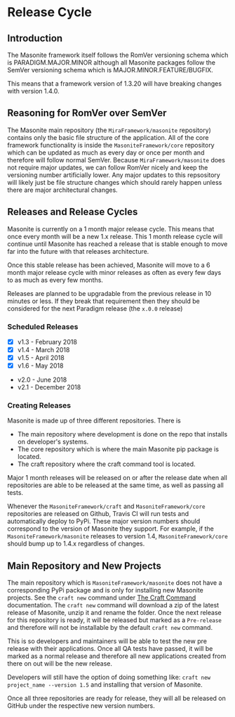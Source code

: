 # Release Cycle

## Introduction

The Masonite framework itself follows the RomVer versioning schema which is PARADIGM.MAJOR.MINOR although all Masonite packages follow the SemVer versioning schema which is MAJOR.MINOR.FEATURE/BUGFIX.

This means that a framework version of 1.3.20 will have breaking changes with version 1.4.0.

## Reasoning for RomVer over SemVer

The Masonite main repository \(the `MiraFramework/masonite` repository\) contains only the basic file structure of the application. All of the core framework functionality is inside the `MasoniteFramework/core` repository which can be updated as much as every day or once per month and therefore will follow normal SemVer. Because `MiraFramework/masonite` does not require major updates, we can follow RomVer nicely and keep the versioning number artificially lower. Any major updates to this repsository will likely just be file structure changes which should rarely happen unless there are major architectural changes.

## Releases and Release Cycles

Masonite is currently on a 1 month major release cycle. This means that once every month will be a new 1.x release. This 1 month release cycle will continue until Masonite has reached a release that is stable enough to move far into the future with that releases architecture.

Once this stable release has been achieved, Masonite will move to a 6 month major release cycle with minor releases as often as every few days to as much as every few months.

Releases are planned to be upgradable from the previous release in 10 minutes or less. If they break that requirement then they should be considered for the next Paradigm release \(the `x.0.0` release\)

### Scheduled Releases

* [x] v1.3 - February 2018
* [x] v1.4 - March 2018
* [x] v1.5 - April 2018
* [x] v1.6 - May 2018
* v2.0 - June 2018
* v2.1 - December 2018

### Creating Releases

Masonite is made up of three different repositories. There is

* The main repository where development is done on the repo that installs on developer's systems.
* The core repository which is where the main Masonite pip package is located.
* The craft repository where the craft command tool is located.

Major 1 month releases will be released on or after the release date when all repositories are able to be released at the same time, as well as passing all tests.

Whenever the `MasoniteFramework/craft` and `MasoniteFramework/core` repositories are released on Github, Travis CI will run tests and automatically deploy to PyPi. These major version numbers should correspond to the version of Masonite they support. For example, if the `MasoniteFramework/masonite` releases to version 1.4, `MasoniteFramework/core` should bump up to 1.4.x regardless of changes.

## Main Repository and New Projects

The main repository which is `MasoniteFramework/masonite` does not have a corresponding PyPi package and is only for installing new Masonite projects. See the `craft new` command under [The Craft Command](https://github.com/MasoniteFramework/docs/tree/ba9d9f8ac3e41d58b9d92d951f92c898fb16a2a4/the-craft-command.md) documentation. The `craft new` command will download a zip of the latest release of Masonite, unzip it and rename the folder. Once the next release for this repository is ready, it will be released but marked as a `Pre-release` and therefore will not be installable by the default `craft new` command.

This is so developers and maintainers will be able to test the new pre release with their applications. Once all QA tests have passed, it will be marked as a normal release and therefore all new applications created from there on out will be the new release.

Developers will still have the option of doing something like: `craft new project_name --version 1.5` and installing that version of Masonite.

Once all three repositories are ready for release, they will all be released on GitHub under the respective new version numbers.

